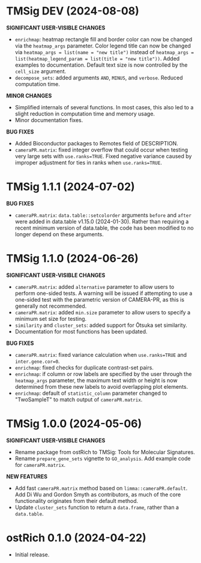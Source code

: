 # TMSig DEV (2024-08-08)

**SIGNIFICANT USER-VISIBLE CHANGES**

- `enrichmap`: heatmap rectangle fill and border color can now be changed via the `heatmap_args` parameter. Color legend title can now be changed via `heatmap_args = list(name = "new title")` instead of `heatmap_args = list(heatmap_legend_param = list(title = "new title"))`. Added examples to documentation. Default text size is now controlled by the `cell_size` argument.
- `decompose_sets`: added arguments `AND`, `MINUS`, and `verbose`. Reduced computation time.

**MINOR CHANGES**

- Simplified internals of several functions. In most cases, this also led to a slight reduction in computation time and memory usage.
- Minor documentation fixes.

**BUG FIXES**

- Added Bioconductor packages to Remotes field of DESCRIPTION.
- `cameraPR.matrix`: fixed integer overflow that could occur when testing very large sets with `use.ranks=TRUE`. Fixed negative variance caused by improper adjustment for ties in ranks when `use.ranks=TRUE`.


# TMSig 1.1.1 (2024-07-02)

**BUG FIXES**

- `cameraPR.matrix`: `data.table::setcolorder` arguments `before` and `after` were added in data.table v1.15.0 (2024-01-30). Rather than requiring a recent minimum version of data.table, the code has been modified to no longer depend on these arguments.


# TMSig 1.1.0 (2024-06-26)

**SIGNIFICANT USER-VISIBLE CHANGES**

- `cameraPR.matrix`: added `alternative` parameter to allow users to perform one-sided tests. A warning will be issued if attempting to use a one-sided test with the parametric version of CAMERA-PR, as this is generally not recommended.
- `cameraPR.matrix`: added `min.size` parameter to allow users to specify a minimum set size for testing.
- `similarity` and `cluster_sets`: added support for Ōtsuka set similarity.
- Documentation for most functions has been updated.

**BUG FIXES**

- `cameraPR.matrix`: fixed variance calculation when `use.ranks=TRUE` and `inter.gene.cor=0`.
- `enrichmap`: fixed checks for duplicate contrast-set pairs. 
- `enrichmap`: if column or row labels are specified by the user through the `heatmap_args` parameter, the maximum text width or height is now determined from these new labels to avoid overlapping plot elements.
- `enrichmap`: default of `statistic_column` parameter changed to "TwoSampleT" to match output of `cameraPR.matrix`.


# TMSig 1.0.0 (2024-05-06)

**SIGNIFICANT USER-VISIBLE CHANGES**

- Rename package from ostRich to TMSig: Tools for Molecular Signatures.
- Rename `prepare_gene_sets` vignette to `GO_analysis`. Add example code for `cameraPR.matrix`.

**NEW FEATURES**

- Add fast `cameraPR.matrix` method based on `limma::cameraPR.default`. Add Di Wu and Gordon Smyth as contributors, as much of the core functionality originates from their default method.
- Update `cluster_sets` function to return a `data.frame`, rather than a `data.table`.


# ostRich 0.1.0 (2024-04-22)

- Initial release.
